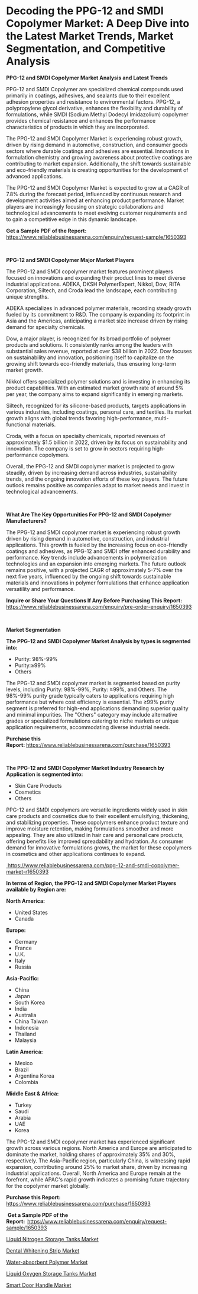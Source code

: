<p><h1>Decoding the PPG-12 and SMDI Copolymer Market: A Deep Dive into the Latest Market Trends, Market Segmentation, and Competitive Analysis</h1></p><p><strong>PPG-12 and SMDI Copolymer Market Analysis and Latest Trends</strong></p>
<p><p>PPG-12 and SMDI Copolymer are specialized chemical compounds used primarily in coatings, adhesives, and sealants due to their excellent adhesion properties and resistance to environmental factors. PPG-12, a polypropylene glycol derivative, enhances the flexibility and durability of formulations, while SMDI (Sodium Methyl Dodecyl Imidazolium) copolymer provides chemical resistance and enhances the performance characteristics of products in which they are incorporated.</p><p>The PPG-12 and SMDI Copolymer Market is experiencing robust growth, driven by rising demand in automotive, construction, and consumer goods sectors where durable coatings and adhesives are essential. Innovations in formulation chemistry and growing awareness about protective coatings are contributing to market expansion. Additionally, the shift towards sustainable and eco-friendly materials is creating opportunities for the development of advanced applications.</p><p>The PPG-12 and SMDI Copolymer Market is expected to grow at a CAGR of 7.8% during the forecast period, influenced by continuous research and development activities aimed at enhancing product performance. Market players are increasingly focusing on strategic collaborations and technological advancements to meet evolving customer requirements and to gain a competitive edge in this dynamic landscape.</p></p>
<p><strong>Get a Sample PDF of the Report:&nbsp;</strong> <a href="https://www.reliablebusinessarena.com/enquiry/request-sample/1650393?utm_campaign=1290&utm_medium=2&utm_source=Github&utm_content=ia&utm_term=26092024&utm_id=ppg-12-and-smdi-copolymer">https://www.reliablebusinessarena.com/enquiry/request-sample/1650393</a></p>
<p>&nbsp;</p>
<p><strong>PPG-12 and SMDI Copolymer Major Market Players</strong></p>
<p><p>The PPG-12 and SMDI copolymer market features prominent players focused on innovations and expanding their product lines to meet diverse industrial applications. ADEKA, DKSH PolymerExpert, Nikkol, Dow, RITA Corporation, Siltech, and Croda lead the landscape, each contributing unique strengths.</p><p>ADEKA specializes in advanced polymer materials, recording steady growth fueled by its commitment to R&D. The company is expanding its footprint in Asia and the Americas, anticipating a market size increase driven by rising demand for specialty chemicals.</p><p>Dow, a major player, is recognized for its broad portfolio of polymer products and solutions. It consistently ranks among the leaders with substantial sales revenue, reported at over $38 billion in 2022. Dow focuses on sustainability and innovation, positioning itself to capitalize on the growing shift towards eco-friendly materials, thus ensuring long-term market growth.</p><p>Nikkol offers specialized polymer solutions and is investing in enhancing its product capabilities. With an estimated market growth rate of around 5% per year, the company aims to expand significantly in emerging markets. </p><p>Siltech, recognized for its silicone-based products, targets applications in various industries, including coatings, personal care, and textiles. Its market growth aligns with global trends favoring high-performance, multi-functional materials.</p><p>Croda, with a focus on specialty chemicals, reported revenues of approximately $1.5 billion in 2022, driven by its focus on sustainability and innovation. The company is set to grow in sectors requiring high-performance copolymers.</p><p>Overall, the PPG-12 and SMDI copolymer market is projected to grow steadily, driven by increasing demand across industries, sustainability trends, and the ongoing innovation efforts of these key players. The future outlook remains positive as companies adapt to market needs and invest in technological advancements.</p></p>
<p>&nbsp;</p>
<p><strong>What Are The Key Opportunities For PPG-12 and SMDI Copolymer Manufacturers?</strong></p>
<p><p>The PPG-12 and SMDI copolymer market is experiencing robust growth driven by rising demand in automotive, construction, and industrial applications. This growth is fueled by the increasing focus on eco-friendly coatings and adhesives, as PPG-12 and SMDI offer enhanced durability and performance. Key trends include advancements in polymerization technologies and an expansion into emerging markets. The future outlook remains positive, with a projected CAGR of approximately 5-7% over the next five years, influenced by the ongoing shift towards sustainable materials and innovations in polymer formulations that enhance application versatility and performance.</p></p>
<p><strong>Inquire or Share Your Questions If Any Before Purchasing This Report:</strong> <a href="https://www.reliablebusinessarena.com/enquiry/pre-order-enquiry/1650393?utm_campaign=1290&utm_medium=2&utm_source=Github&utm_content=ia&utm_term=26092024&utm_id=ppg-12-and-smdi-copolymer">https://www.reliablebusinessarena.com/enquiry/pre-order-enquiry/1650393</a></p>
<p>&nbsp;</p>
<p><strong>Market Segmentation</strong></p>
<p><strong>The PPG-12 and SMDI Copolymer Market Analysis by types is segmented into:</strong></p>
<p><ul><li>Purity: 98%-99%</li><li>Purity:≥99%</li><li>Others</li></ul></p>
<p><p>The PPG-12 and SMDI copolymer market is segmented based on purity levels, including Purity: 98%-99%, Purity: ≥99%, and Others. The 98%-99% purity grade typically caters to applications requiring high performance but where cost efficiency is essential. The ≥99% purity segment is preferred for high-end applications demanding superior quality and minimal impurities. The "Others" category may include alternative grades or specialized formulations catering to niche markets or unique application requirements, accommodating diverse industrial needs.</p></p>
<p><strong>Purchase this Report:&nbsp;</strong><a href="https://www.reliablebusinessarena.com/purchase/1650393?utm_campaign=1290&utm_medium=2&utm_source=Github&utm_content=ia&utm_term=26092024&utm_id=ppg-12-and-smdi-copolymer">https://www.reliablebusinessarena.com/purchase/1650393</a></p>
<p>&nbsp;</p>
<p><strong>The PPG-12 and SMDI Copolymer Market Industry Research by Application is segmented into:</strong></p>
<p><ul><li>Skin Care Products</li><li>Cosmetics</li><li>Others</li></ul></p>
<p><p>PPG-12 and SMDI copolymers are versatile ingredients widely used in skin care products and cosmetics due to their excellent emulsifying, thickening, and stabilizing properties. These copolymers enhance product texture and improve moisture retention, making formulations smoother and more appealing. They are also utilized in hair care and personal care products, offering benefits like improved spreadability and hydration. As consumer demand for innovative formulations grows, the market for these copolymers in cosmetics and other applications continues to expand.</p></p>
<p><a href="https://www.reliablebusinessarena.com/ppg-12-and-smdi-copolymer-market-r1650393?utm_campaign=1290&utm_medium=2&utm_source=Github&utm_content=ia&utm_term=26092024&utm_id=ppg-12-and-smdi-copolymer">&nbsp;https://www.reliablebusinessarena.com/ppg-12-and-smdi-copolymer-market-r1650393</a></p>
<p><strong>In terms of Region, the PPG-12 and SMDI Copolymer Market Players available by Region are:</strong></p>
<p>
    <p> <strong> North America: </strong>
        <ul>
            <li>United States</li>
            <li>Canada</li>
        </ul>
        </p> 
    <p> <strong> Europe: </strong>
        <ul>
            <li>Germany</li>
            <li>France</li>
            <li>U.K.</li>
            <li>Italy</li>
            <li>Russia</li>
        </ul>
        </p> 
    <p> <strong> Asia-Pacific: </strong>
        <ul>
            <li>China</li>
            <li>Japan</li>
            <li>South Korea</li>
            <li>India</li>
            <li>Australia</li>
            <li>China Taiwan</li>
            <li>Indonesia</li>
            <li>Thailand</li>
            <li>Malaysia</li>
        </ul>
        </p> 
    <p> <strong> Latin America: </strong>
        <ul>
            <li>Mexico</li>
            <li>Brazil</li>
            <li>Argentina Korea</li>
            <li>Colombia</li>
        </ul>
        </p> 
    <p> <strong> Middle East & Africa: </strong>
        <ul>
            <li>Turkey</li>
            <li>Saudi</li>
            <li>Arabia</li>
            <li>UAE</li>
            <li>Korea</li>
        </ul>
    </p>
    </p>
<p><p>The PPG-12 and SMDI copolymer market has experienced significant growth across various regions. North America and Europe are anticipated to dominate the market, holding shares of approximately 35% and 30%, respectively. The Asia-Pacific region, particularly China, is witnessing rapid expansion, contributing around 25% to market share, driven by increasing industrial applications. Overall, North America and Europe remain at the forefront, while APAC's rapid growth indicates a promising future trajectory for the copolymer market globally.</p></p>
<p><strong>Purchase this Report: </strong><a href="https://www.reliablebusinessarena.com/purchase/1650393?utm_campaign=1290&utm_medium=2&utm_source=Github&utm_content=ia&utm_term=26092024&utm_id=ppg-12-and-smdi-copolymer">https://www.reliablebusinessarena.com/purchase/1650393</a></p>
<p>&nbsp;<strong>Get a Sample PDF of the Report:&nbsp;&nbsp;</strong><a href="https://www.reliablebusinessarena.com/enquiry/request-sample/1650393?utm_campaign=1290&utm_medium=2&utm_source=Github&utm_content=ia&utm_term=26092024&utm_id=ppg-12-and-smdi-copolymer">https://www.reliablebusinessarena.com/enquiry/request-sample/1650393</a></p>
<p><strong></strong></p>
<p><p><a href="https://www.linkedin.com/pulse/what-driving-global-liquid-nitrogen-storage-tanks-market-dive-taq8e?trackingId=nDIPAmLhRDGCeFEWRNgL8g%3D%3D&utm_campaign=1290&utm_medium=2&utm_source=Github&utm_content=ia&utm_term=26092024&utm_id=ppg-12-and-smdi-copolymer">Liquid Nitrogen Storage Tanks Market</a></p><p><a href="https://issuu.com/reportprime-2/docs/dental-whitening-strip-market-size-_5bb425930f610a?utm_campaign=1290&utm_medium=2&utm_source=Github&utm_content=ia&utm_term=26092024&utm_id=ppg-12-and-smdi-copolymer">Dental Whitening Strip Market</a></p><p><a href="https://github.com/lylyparadise/Market-Research-Report-List-5/blob/main/water-absorbent-polymer-market.md?utm_campaign=1290&utm_medium=2&utm_source=Github&utm_content=ia&utm_term=26092024&utm_id=ppg-12-and-smdi-copolymer">Water-absorbent Polymer Market</a></p><p><a href="https://www.linkedin.com/pulse/liquid-oxygen-storage-tanks-market-size-segmentation-iwvwe?trackingId=NQynog4MTBasTSL80g7yvg%3D%3D&utm_campaign=1290&utm_medium=2&utm_source=Github&utm_content=ia&utm_term=26092024&utm_id=ppg-12-and-smdi-copolymer">Liquid Oxygen Storage Tanks Market</a></p><p><a href="https://issuu.com/reportprime-2/docs/smart-door-handle-market-size-2030._28f7f51b5db80a?utm_campaign=1290&utm_medium=2&utm_source=Github&utm_content=ia&utm_term=26092024&utm_id=ppg-12-and-smdi-copolymer">Smart Door Handle Market</a></p></p>